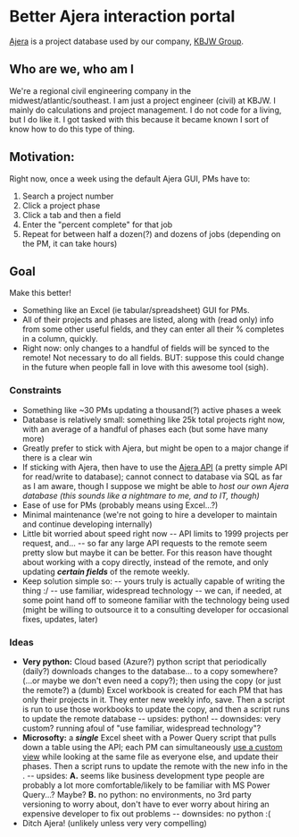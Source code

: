# Better Ajera interaction portal
[Ajera](https://ajera.com/) is a project database used by our company, [KBJW Group](https://kbjwgroup.com/).

## Who are we, who am I

We're a regional civil engineering company in the midwest/atlantic/southeast. I am just a project engineer (civil) at KBJW. I mainly do calculations and project management. I do not code for a living, but I do like it. I got tasked with this because it became known I sort of know how to do this type of thing.

## Motivation:
Right now, once a week using the default Ajera GUI, PMs have to:
1. Search a project number
2. Click a project phase
3. Click a tab and then a field
4. Enter the "percent complete" for that job
5. Repeat for between half a dozen(?) and dozens of jobs (depending on the PM, it can take hours)

## Goal
Make this better!

- Something like an Excel (ie tabular/spreadsheet) GUI for PMs.
- All of their projects and phases are listed, along with (read only) info from some other useful fields, and they can enter all their % completes in a column, quickly.
- Right now: only changes to a handful of fields will be synced to the remote! Not necessary to do all fields. BUT: suppose this could change in the future when people fall in love with this awesome tool (sigh).

### Constraints
- Something like ~30 PMs updating a thousand(?) active phases a week
- Database is relatively small: something like 25k total projects right now, with an average of a handful of phases each (but some have many more)
- Greatly prefer to stick with Ajera, but might be open to a major change if there is a clear win
- If sticking with Ajera, then have to use the [Ajera API](https://help.deltek.com/Product/Ajera/api/) (a pretty simple API for read/write to database); cannot connect to database via SQL as far as I am aware, though I suppose we might be able to *host our own Ajera database (this sounds like a nightmare to me, and to IT, though)*
- Ease of use for PMs (probably means using Excel...?)
- Minimal maintenance (we're not going to hire a developer to maintain and continue developing internally)
- Little bit worried about speed right now
-- API limits to 1999 projects per request, and...
-- so far any large API requests to the remote seem pretty slow but maybe it can be better. For this reason have thought about working with a copy directly, instead of the remote, and only updating ***certain fields*** of the remote weekly.
- Keep solution simple so:
-- yours truly is actually capable of writing the thing :/
-- use familiar, widespread technology
-- we can, if needed, at some point hand off to someone familiar with the technology being used (might be willing to outsource it to a consulting developer for occasional fixes, updates, later)

### Ideas
- **Very python:** Cloud based (Azure?) python script that periodically (daily?) downloads changes to the database... to a copy somewhere? (...or maybe we don't even need a copy?); then using the copy (or just the remote?) a (dumb) Excel workbook is created for each PM that has only their projects in it. They enter new weekly info, save. Then a script is run to use those workbooks to update the copy, and then a script runs to update the remote database
-- upsides: python!
-- downsides: very custom? running afoul of "use familiar, widespread technology"?
- **Microsofty:** a ***single*** Excel sheet with a Power Query script that pulls down a table using the API; each PM can simultaneously [use a custom view](https://www.youtube.com/watch?v=aysKo3a_gHo&t=96s) while looking at the same file as everyone else, and update their phases. Then a script runs to update the remote with the new info in the .
-- upsides: **A.** seems like business development type people are probably a lot more comfortable/likely to be familiar with MS Power Query...? Maybe? **B.** no python: no environments, no 3rd party versioning to worry about, don't have to ever worry about hiring an expensive developer to fix out problems
-- downsides: no python :( 
- Ditch Ajera! (unlikely unless very very compelling)
